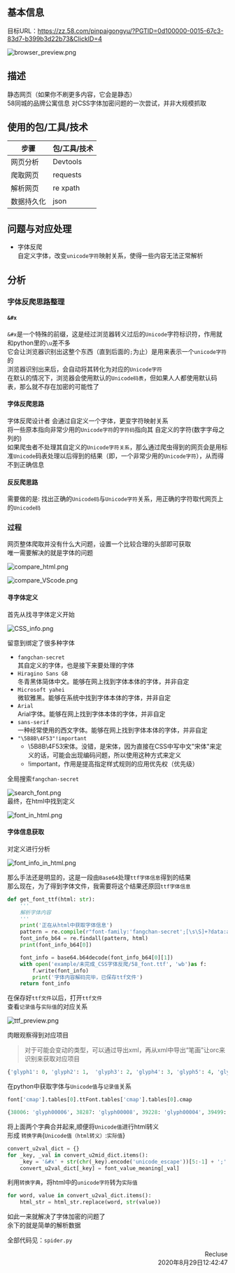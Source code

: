 ## 基本信息
目标URL：https://zz.58.com/pinpaigongyu/?PGTID=0d100000-0015-67c3-83d7-b399b3d22b73&ClickID=4  
<!-- ![](info_res/browser_preview.png) -->
![browser_preview.png](https://i.loli.net/2020/08/29/lC6i5rGyQ2oNJjM.png)  

## 描述  
静态网页（如果你不刷更多内容，它会是静态）  
58同城的品牌公寓信息
对CSS字体加密问题的一次尝试，并非大规模抓取  

## 使用的包/工具/技术
| 步骤       | 包/工具/技术 |
| ---------- | ------------ |
| 网页分析   | Devtools     |
| 爬取网页   | requests     |
| 解析网页   | re  xpath    |
| 数据持久化 | json         |

## 问题与对应处理  
* 字体反爬  
自定义字体，改变`unicode字符`映射关系，使得一些内容无法正常解析  

## 分析  
### 字体反爬思路整理
#### `&#x`  
`&#x`是一个特殊的前缀，这是经过浏览器转义过后的`Unicode`字符标识符，作用就和python里的`\u`差不多  
它会让浏览器识别出这整个东西（直到后面的`;`为止）是用来表示一个`unicode字符`的  
浏览器识别出来后，会自动将其转化为对应的`Unicode字符`  
在默认的情况下，浏览器会使用默认的`Unicode码表`，但如果人人都使用默认码表，那么就不存在加密的可能性了  

#### 字体反爬思路  
字体反爬设计者 会通过自定义一个字体，更变字符映射关系  
将一些原本指向非常少用的`Unicode字符`的`字符码`指向其 自定义的字符(数字字母之列的)  
如果爬虫者不处理其自定义的`Unicode字符关系`，那么通过爬虫得到的网页会是用标准`Unicode`码表处理以后得到的结果（即，一个非常少用的`Unicode字符`），从而得不到正确信息

#### 反反爬思路
需要做的是: 找出正确的`Unicode码`与`Unicode字符`关系，用正确的字符取代网页上的`Unicode码`  

### 过程  
网页整体爬取并没有什么大问题，设置一个比较合理的头部即可获取  
唯一需要解决的就是字体的问题  
<!-- ![](info_res/compare_html.png) -->
![compare_html.png](https://i.loli.net/2020/08/29/ON7lWmFHUJnyqpD.png)  
<!-- ![](info_res/compare_VScode.png)   -->
![compare_VScode.png](https://i.loli.net/2020/08/29/qJZ3HsrTRfWthy6.png)  


#### 寻字体定义  
首先从找寻字体定义开始  
<!-- ![](info_res/CSS_info.png)   -->
![CSS_info.png](https://i.loli.net/2020/08/29/G3AN5SgixRn1b7F.png)  

留意到绑定了很多种字体  
* `fangchan-secret`  
其自定义的字体，也是接下来要处理的字体  
* `Hiragino Sans GB`  
冬青黑体简体中文。能够在网上找到字体本体的字体，并非自定  
* `Microsoft yahei`  
微软雅黑。能够在系统中找到字体本体的字体，并非自定  
* `Arial`  
Arial字体。能够在网上找到字体本体的字体，并非自定  
* `sans-serif`  
一种经常使用的西文字体。能够在网上找到字体本体的字体，并非自定  
* `"\5B8B\4F53"!important`  
  * \5B8B\4F53宋体。没错，是宋体，因为直接在CSS中写中文"宋体"来定义的话，可能会出现编码问题，所以使用这种方式来定义  
  * !important，作用是提高指定样式规则的应用优先权（优先级）

全局搜索`fangchan-secret`
<!-- ![](info_res/search_font.png)   -->
![search_font.png](https://i.loli.net/2020/08/29/fWUZLy31duBYT68.png)  
最终，在html中找到定义  
<!-- ![](info_res/font_in_html.png)   -->
![font_in_html.png](https://i.loli.net/2020/08/29/g4FVMQxpfRovh6K.png)  



#### 字体信息获取  
对定义进行分析  
<!-- ![](info_res/font_info_in_html.png)   -->
![font_info_in_html.png](https://i.loli.net/2020/08/29/lJfcbZEC4MkWVtn.png)  

那么手法还是明显的，这是一段由`Base64`处理`ttf字体信息`得到的结果  
那么现在，为了得到字体文件，我需要将这个结果还原回`ttf字体信息`  

~~~python
def get_font_ttf(html: str):
    '''
    解析字体内容
    '''
    print('正在从html中获取字体信息')
    pattern = re.compile(r"font-family:'fangchan-secret';[\s\S]+?data:application/font-ttf;[\s\S]+?;(.*?),(.*?)'\)")
    font_info_b64 = re.findall(pattern, html)
    print(font_info_b64[0])

    font_info = base64.b64decode(font_info_b64[0][1])
    with open('example/未完成_CSS字体反爬/58_font.ttf', 'wb')as f:
        f.write(font_info)
        print('字体内容解码完毕，已保存ttf文件')
    return font_info
~~~

在保存好`ttf文件`以后，打开`ttf文件`  
查看`记录值`与`实际值`的对应关系  
<!-- ![](info_res/ttf_preview.png)   -->
![ttf_preview.png](https://i.loli.net/2020/08/29/VIiHXo3EmBTq78b.png)  

肉眼观察得到对应项目  
>对于可能会变动的类型，可以通过导出xml，再从xml中导出“笔画”让orc来识别来获取对应项目  

~~~python
{'glyph1': 0, 'glyph2': 1,  'glyph3': 2, 'glyph4': 3, 'glyph5': 4, 'glyph6': 5, 'glyph7': 6, 'glyph8': 7, 'glyph9': 8, 'glyph10': 9}
~~~

在python中获取字体与`Unicode值`与`记录值`关系  
~~~python
font['cmap'].tables[0].ttFont.tables['cmap'].tables[0].cmap

{38006: 'glyph00006', 38287: 'glyph00008', 39228: 'glyph00004', 39499: 'glyph00005', 40506: 'glyph00010', 40611: 'glyph00003', 40804: 'glyph00009', 40850: 'glyph00001', 40868: 'glyph00002', 40869: 'glyph00007'}
~~~

将上面两个字典合并起来,顺便将`Unicode值`进行html转义  
形成 `转换字典`{`Unicode值（html转义）`:`实际值`}  

~~~python
convert_u2val_dict = {}
for _key, _val in convert_u2mid_dict.items():
    _key = '&#x' + str(chr(_key).encode('unicode_escape'))[5:-1] + ';'
    convert_u2val_dict[_key] = font_value_meaning[_val]
~~~

利用`转换字典`，将html中的`unicode字符`转为`实际值`  
~~~python
for word, value in convert_u2val_dict.items():
    html_str = html_str.replace(word, str(value))
~~~
如此一来就解决了字体加密的问题了  
余下的就是简单的解析数据  

全部代码见：`spider.py`

<p style="text-align:right">Recluse<br>2020年8月29日12:42:47</p>